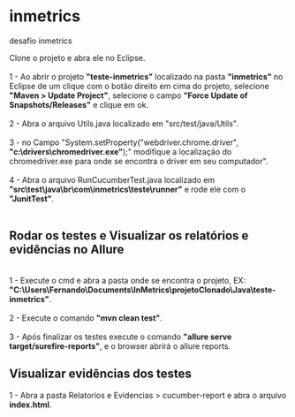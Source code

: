 # inmetrics
desafio inmetrics

Clone o projeto e abra ele no Eclipse.<br/><br/>
1 - Ao abrir o projeto <b>"teste-inmetrics"</b> localizado na pasta <b>"inmetrics"</b> no Eclipse de um clique com o botão direito em cima do projeto, selecione <b>"Maven > Update Project"</b>, selecione o campo <b>"Force Update of Snapshots/Releases"</b> e clique em ok.<br/><br/>
2 - Abra o arquivo Utils.java localizado em "src/test/java/Utils". <br/><br/>
3 - no Campo "System.setProperty("webdriver.chrome.driver", <b>"c:\\drivers\\chromedriver.exe"</b>);" modifique a localização do chromedriver.exe para onde se encontra o driver em seu computador".<br/><br/>
4 - Abra o arquivo RunCucumberTest.java localizado em <b>"src\test\java\br\com\inmetrics\teste\runner"</b> e rode ele com o <b>"JunitTest"</b>.<br/><br/>

<h2>Rodar os testes e Visualizar os relatórios e evidências no Allure</h2><br/>
1 - Execute o cmd e abra a pasta onde se encontra o projeto, EX: <b>"C:\Users\Fernando\Documents\InMetrics\projetoClonado\Java\teste-inmetrics"</b>.<br/><br/>
2 - Execute o comando <b>"mvn clean test"</b>.<br/><br/>
3 - Após finalizar os testes execute o comando <b>"allure serve target/surefire-reports"</b>, e o browser abrirá o allure reports.

<h2>Visualizar evidências dos testes</h2>
1 - Abra a pasta Relatorios e Evidencias > cucumber-report e abra o arquivo <b>index.html</b>.
